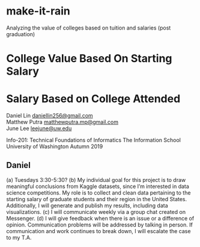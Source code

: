 # make-it-rain
Analyzing the value of colleges based on tuition and salaries (post graduation)

# College Value Based On Starting Salary
# Salary Based on College Attended

Daniel Lin daniellin256@gmail.com  
Matthew Putra matthewputra.mp@gmail.com  
June Lee leejune@uw.edu  

Info-201: Technical Foundations of Informatics
The Information School
University of Washington
Autumn 2019

## Daniel
(a) Tuesdays 3:30-5:30?
(b) My individual goal for this project is to draw meaningful conclusions from Kaggle datasets, since I’m interested in data science competitions. My role is to collect and clean data pertaining to the starting salary of graduate students and their region in the United States. Additionally, I will generate and publish my results, including data visualizations.
(c) I will communicate weekly via a group chat created on Messenger.
(d) I will give feedback when there is an issue or a difference of opinion. Communication problems will be addressed by talking in person. If communication and work continues to break down, I will escalate the case to my T.A.
